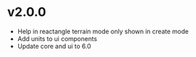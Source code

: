 # v2.0.0

- Help in reactangle terrain mode only shown in create mode
- Add units to ui components
- Update core and ui to 6.0

